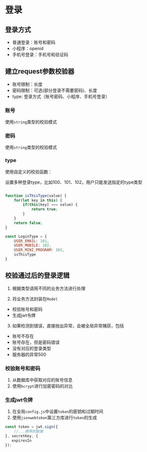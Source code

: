 # 登录

## 登录方式

- 普通登录：账号和密码
- 小程序：openid
- 手机号登录：手机号和验证码


## 建立request参数校验器

- 账号限制：长度
- 密码限制：可选(部分登录不需要密码)、长度
- type: 登录方式（账号密码、小程序、手机号登录）

### 账号
使用`string`类型的校验模式

### 密码
使用`string`类型的校验模式

### type

使用自定义的校验函数：


设置多种登录type，比如100、101、102，用户只能发送指定的type类型

```js

function isThisType(value) {
    for(let key in this) {
        if(this[key] === value) {
            return true;
        }
    }
    return false;
}

const LoginType = {
    USER_EMAIL: 101,
    USER_MOBILE: 102,
    USER_MINI_PROGRAM: 103,
    isThisType
}
```



## 校验通过后的登录逻辑
1. 根据类型调用不同的业务方法进行处理

2. 将业务方法封装在`Model`
- 校验账号和密码
- 生成jwt令牌

3. 如果检测到错误，直接抛出异常，会被全局异常捕获，包括
- 账号不存在
- 账号存在，但是密码错误
- 没有对应的登录类型
- 服务器的异常500

### 校验账号和密码

1. 从数据库中获取对应的账号信息
2. 使用`bcrypt`进行加密密码的对比

### 生成jwt令牌

1. 在全局`config.js`中设置`token`的密钥和过期时间
2. 使用`jsonwebtoken`第三方库进行`token`的生成
```js
const token = jwt.sign({
    //...携带的数据
}, secretKey, {
   expiresIn 
});
```

